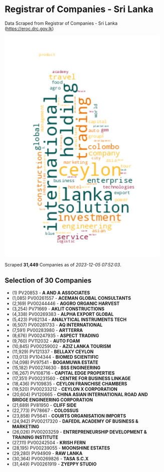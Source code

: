 # Registrar of Companies - Sri Lanka

Data Scraped from Registrar of Companies - Sri Lanka (https://eroc.drc.gov.lk)

![word-cloud](data/word_cloud.png)

Scraped **31,449** Companies as of *2023-12-05 07:52:03*.


## Selection of 30 Companies

* (1) PV20853 - **A AND A ASSOCIATES**
* (1,085) PV00261557 - **ACEMAN  GLOBAL  CONSULTANTS**
* (2,169) PV00244446 - **AGGRO ORGANIC HARVEST**
* (3,254) PV71669 - **AKLIT CONSTRUCTIONS**
* (4,338) PV00269383 - **ALPHA EXPORT GLOBAL**
* (5,423) PV62134 - **ANALYTICAL INSTRUMENTS TECH**
* (6,507) PV00281733 - **AQ INTERNATIONAL**
* (7,591) PV00283980 - **ARTTERRA**
* (8,676) PV00247935 - **ASPECT TRADING**
* (9,760) PV112032 - **AUTO FOAM**
* (10,845) PV00259002 - **AZIZ LANKA TOURISM**
* (11,929) PV121337 - **BELLAXY CEYLON**
* (13,013) PV104344 - **BIOMED SCIENTIFIC**
* (14,098) PV97541 - **BOGAMUWA ESTATE**
* (15,182) PV00274630 - **BSS ENGINEERING**
* (16,267) PV108716 - **CAPITAL EDGE PROPERTIES**
* (17,351) PV00231560 - **CENTRE FOR BUSINESS LINKAGE**
* (18,436) PV109835 - **CEYLON FRANCHISE CHAMBERS**
* (19,520) PV00233212 - **CEYLON X CORPORATION**
* (20,604) PV120665 - **CHINA ASIAN INTERNATIONAL ROAD AND BRIDGE ENGINEERING CORPORATION**
* (21,689) PV81950 - **CLIFF SIDE**
* (22,773) PV78667 - **COLOSSUS**
* (23,858) PV5641 - **COURTS ORGANISATION IMPORTS**
* (24,942) PV00217320 - **DAFEDIL ACADEMY OF BUSINESS & MARKETING**
* (26,026) PV00203259 - **ENTREPRENEURSHIP DEVELOPMENT & TRAINING INSTITUTE**
* (27,111) PV00242504 - **KRISH FERN**
* (28,195) PV00239055 - **MOONSHINE ESTATES**
* (29,280) PV94909 - **RAW LANKA**
* (30,364) PV00269826 - **TASA S.C.X**
* (31,449) PV00261919 - **ZYEPPY STUDIO**